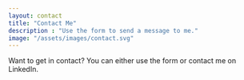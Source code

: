 ```yaml
---
layout: contact
title: "Contact Me"
description : "Use the form to send a message to me."
image: "/assets/images/contact.svg"
---
```


Want to get in contact? You can either use the form or contact me on LinkedIn.